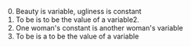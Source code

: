 0. Beauty is variable, ugliness is constant
1. To be is to be the value of a variable2.
2. One woman's constant is another woman's variable
3. To be is a to be the value of a variable

